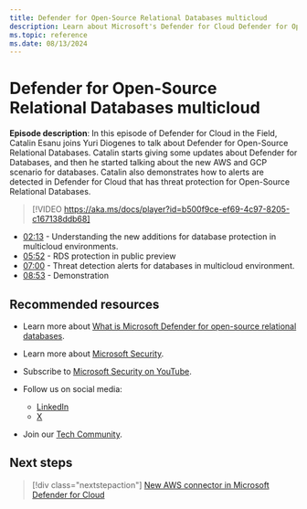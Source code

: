 ```yaml
---
title: Defender for Open-Source Relational Databases multicloud
description: Learn about Microsoft's Defender for Cloud Defender for Open-Source Relational Databases multicloud capabilities
ms.topic: reference
ms.date: 08/13/2024
---
```


# Defender for Open-Source Relational Databases multicloud

**Episode description**: In this episode of Defender for Cloud in the Field, Catalin Esanu joins Yuri Diogenes to talk about Defender for Open-Source Relational Databases. Catalin starts giving some updates about Defender for Databases, and then he started talking about the new AWS and GCP scenario for databases. Catalin also demonstrates how to alerts are detected in Defender for Cloud that has threat protection for Open-Source Relational Databases.
  

> [!VIDEO https://aka.ms/docs/player?id=b500f9ce-ef69-4c97-8205-c167138ddb68]

- [02:13](/shows/mdc-in-the-field/open-source-relational-databases-multicloud#time=02m13s) - Understanding the new additions for database protection in multicloud environments.
- [05:52](/shows/mdc-in-the-field/open-source-relational-databases-multicloud#time=05m52s) - RDS protection in public preview
- [07:00](/shows/mdc-in-the-field/open-source-relational-databases-multicloud#time=07m00s) - Threat detection alerts for databases in multicloud environment.
- [08:53](/shows/mdc-in-the-field/open-source-relational-databases-multicloud#time=08m53s) - Demonstration

## Recommended resources

- Learn more about [What is Microsoft Defender for open-source relational databases](defender-for-databases-introduction.md).
- Learn more about [Microsoft Security](https://msft.it/6002T9HQY).
- Subscribe to [Microsoft Security on YouTube](https://www.youtube.com/playlist?list=PL3ZTgFEc7LysiX4PfHhdJPR7S8mGO14YS).

- Follow us on social media:

  - [LinkedIn](https://www.linkedin.com/showcase/microsoft-security/)
  - [X](https://x.com/msftsecurity)

- Join our [Tech Community](https://aka.ms/SecurityTechCommunity).

## Next steps

> [!div class="nextstepaction"]
> [New AWS connector in Microsoft Defender for Cloud](episode-one.md)
